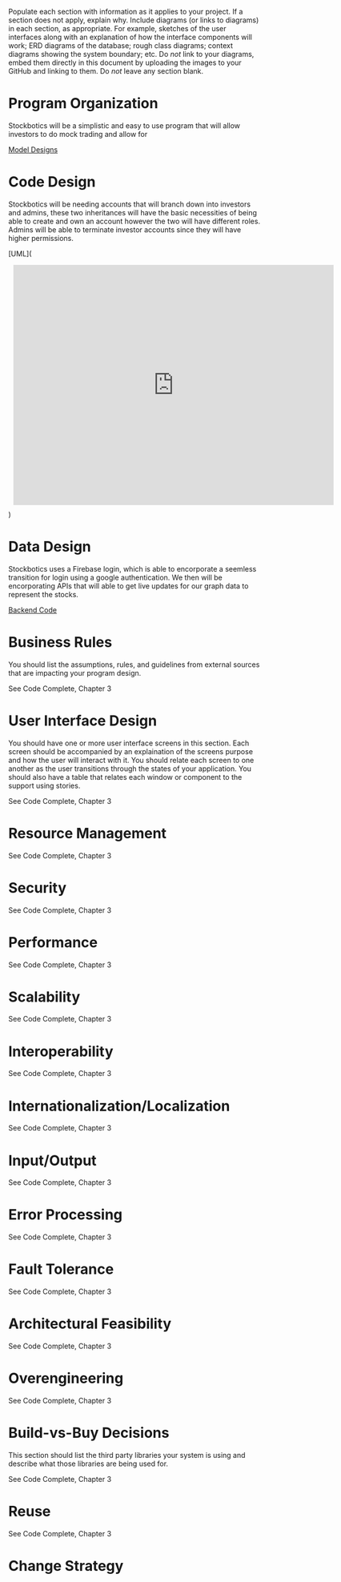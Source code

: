 Populate each section with information as it applies to your project. If a section does not apply, explain why. Include diagrams (or links to diagrams) in each section, as appropriate.  For example, sketches of the user interfaces along with an explanation of how the interface components will work; ERD diagrams of the database; rough class diagrams; context diagrams showing the system boundary; etc. Do _not_ link to your diagrams, embed them directly in this document by uploading the images to your GitHub and linking to them. Do _not_ leave any section blank.

# Program Organization

Stockbotics will be a simplistic and easy to use program that will allow investors to do mock trading and allow for 

[Model Designs]()

# Code Design

Stockbotics will be needing accounts that will branch down into investors and admins, these two inheritances will have the basic necessities of being able to create and own an account however the two will have different roles. Admins will be able to terminate investor accounts since they will have higher permissions. 

[UML](<div style="width: 640px; height: 480px; margin: 10px; position: relative;"><iframe allowfullscreen frameborder="0" style="width:640px; height:480px" src="https://lucid.app/documents/embeddedchart/56b8bdd0-0530-40cb-b6fe-552ea9b01085" id="guQbFjDXgXpU"></iframe></div>)

# Data Design

Stockbotics uses a Firebase login, which is able to encorporate a seemless transition for login using a google authentication. We then will be encorporating APIs that will able to get live updates for our graph data to represent the stocks.

[Backend Code]()

# Business Rules

You should list the assumptions, rules, and guidelines from external sources that are impacting your program design.



See Code Complete, Chapter 3

# User Interface Design

You should have one or more user interface screens in this section. Each screen should be accompanied by an explaination of the screens purpose and how the user will interact with it. You should relate each screen to one another as the user transitions through the states of your application. You should also have a table that relates each window or component to the support using stories. 

See Code Complete, Chapter 3

# Resource Management

See Code Complete, Chapter 3

# Security

See Code Complete, Chapter 3

# Performance

See Code Complete, Chapter 3

# Scalability

See Code Complete, Chapter 3

# Interoperability

See Code Complete, Chapter 3

# Internationalization/Localization

See Code Complete, Chapter 3

# Input/Output

See Code Complete, Chapter 3

# Error Processing

See Code Complete, Chapter 3

# Fault Tolerance

See Code Complete, Chapter 3

# Architectural Feasibility

See Code Complete, Chapter 3

# Overengineering

See Code Complete, Chapter 3

# Build-vs-Buy Decisions

This section should list the third party libraries your system is using and describe what those libraries are being used for.

See Code Complete, Chapter 3

# Reuse

See Code Complete, Chapter 3

# Change Strategy
